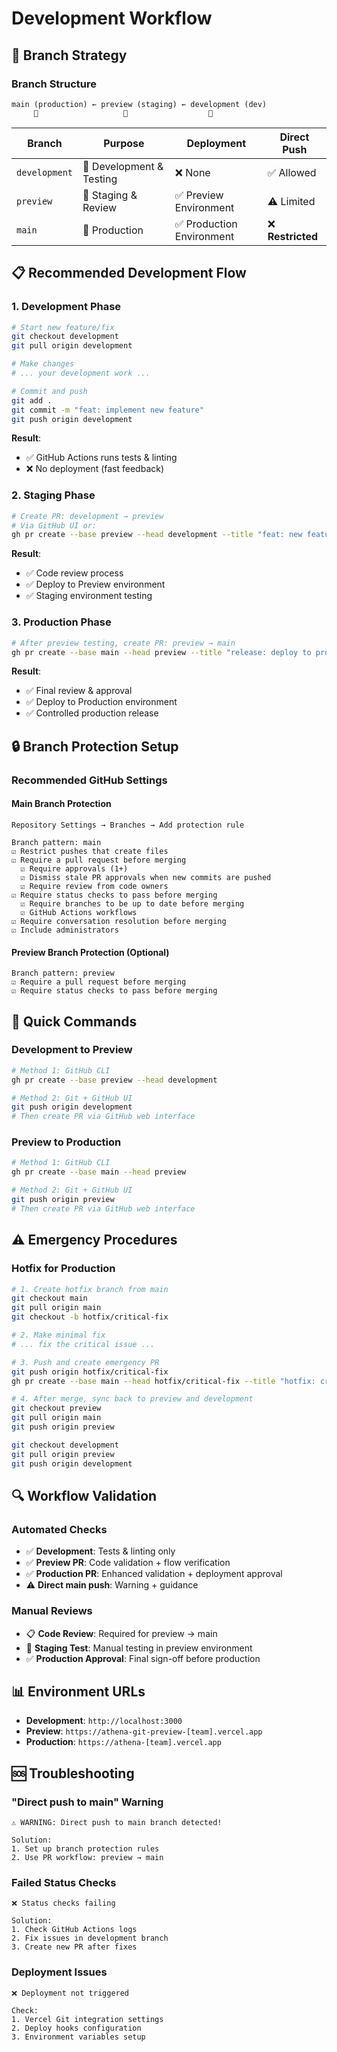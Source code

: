 # Development Workflow

## 🎯 Branch Strategy

### Branch Structure

```
main (production) ← preview (staging) ← development (dev)
     🚀                   🔄                  🔧
```

| Branch        | Purpose                  | Deployment                | Direct Push       |
| ------------- | ------------------------ | ------------------------- | ----------------- |
| `development` | 🔧 Development & Testing | ❌ None                   | ✅ Allowed        |
| `preview`     | 🔄 Staging & Review      | ✅ Preview Environment    | ⚠️ Limited        |
| `main`        | 🚀 Production            | ✅ Production Environment | ❌ **Restricted** |

## 📋 Recommended Development Flow

### 1. Development Phase

```bash
# Start new feature/fix
git checkout development
git pull origin development

# Make changes
# ... your development work ...

# Commit and push
git add .
git commit -m "feat: implement new feature"
git push origin development
```

**Result**:

- ✅ GitHub Actions runs tests & linting
- ❌ No deployment (fast feedback)

### 2. Staging Phase

```bash
# Create PR: development → preview
# Via GitHub UI or:
gh pr create --base preview --head development --title "feat: new feature for review"
```

**Result**:

- ✅ Code review process
- ✅ Deploy to Preview environment
- ✅ Staging environment testing

### 3. Production Phase

```bash
# After preview testing, create PR: preview → main
gh pr create --base main --head preview --title "release: deploy to production"
```

**Result**:

- ✅ Final review & approval
- ✅ Deploy to Production environment
- ✅ Controlled production release

## 🔒 Branch Protection Setup

### Recommended GitHub Settings

#### Main Branch Protection

```
Repository Settings → Branches → Add protection rule

Branch pattern: main
☑️ Restrict pushes that create files
☑️ Require a pull request before merging
  ☑️ Require approvals (1+)
  ☑️ Dismiss stale PR approvals when new commits are pushed
  ☑️ Require review from code owners
☑️ Require status checks to pass before merging
  ☑️ Require branches to be up to date before merging
  ☑️ GitHub Actions workflows
☑️ Require conversation resolution before merging
☑️ Include administrators
```

#### Preview Branch Protection (Optional)

```
Branch pattern: preview
☑️ Require a pull request before merging
☑️ Require status checks to pass before merging
```

## 🚀 Quick Commands

### Development to Preview

```bash
# Method 1: GitHub CLI
gh pr create --base preview --head development

# Method 2: Git + GitHub UI
git push origin development
# Then create PR via GitHub web interface
```

### Preview to Production

```bash
# Method 1: GitHub CLI
gh pr create --base main --head preview

# Method 2: Git + GitHub UI
git push origin preview
# Then create PR via GitHub web interface
```

## ⚠️ Emergency Procedures

### Hotfix for Production

```bash
# 1. Create hotfix branch from main
git checkout main
git pull origin main
git checkout -b hotfix/critical-fix

# 2. Make minimal fix
# ... fix the critical issue ...

# 3. Push and create emergency PR
git push origin hotfix/critical-fix
gh pr create --base main --head hotfix/critical-fix --title "hotfix: critical production fix"

# 4. After merge, sync back to preview and development
git checkout preview
git pull origin main
git push origin preview

git checkout development
git pull origin preview
git push origin development
```

## 🔍 Workflow Validation

### Automated Checks

- ✅ **Development**: Tests & linting only
- ✅ **Preview PR**: Code validation + flow verification
- ✅ **Production PR**: Enhanced validation + deployment approval
- ⚠️ **Direct main push**: Warning + guidance

### Manual Reviews

- 📋 **Code Review**: Required for preview → main
- 🧪 **Staging Test**: Manual testing in preview environment
- ✅ **Production Approval**: Final sign-off before production

## 📊 Environment URLs

- **Development**: `http://localhost:3000`
- **Preview**: `https://athena-git-preview-[team].vercel.app`
- **Production**: `https://athena-[team].vercel.app`

## 🆘 Troubleshooting

### "Direct push to main" Warning

```
⚠️ WARNING: Direct push to main branch detected!

Solution:
1. Set up branch protection rules
2. Use PR workflow: preview → main
```

### Failed Status Checks

```
❌ Status checks failing

Solution:
1. Check GitHub Actions logs
2. Fix issues in development branch
3. Create new PR after fixes
```

### Deployment Issues

```
❌ Deployment not triggered

Check:
1. Vercel Git integration settings
2. Deploy hooks configuration
3. Environment variables setup
```
